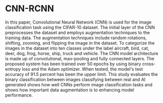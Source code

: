 # CNN-RCNN

In this paper, Convolutional Neural Network (CNN) is used for the image classification task using the CIFAR-10 dataset. The initial layer of the CNN preprocesses the dataset and employs augmentation techniques to the training data. The augmentation techniques include random rotations, shifting, zooming, and flipping the image in the dataset. To categorize the images in the dataset into ten classes under the label aircraft, bird, cat, deer, dog, frog, horse, ship, truck and vehicle. The CNN model architecture is made up of convolutional, max-pooling and fully connected layers. The proposed system has been trained over 50 epochs by using binary cross-entropy loss and the Adam optimizer. When tested, the model's test accuracy of 91.5 percent has been the upper limit. This study evaluates the binary classification between images classifying between real and AI generated shows how well CNNs perform image classification tasks and shows how important data augmentation is to enhancing model performance. 
